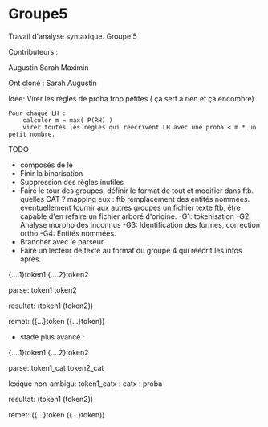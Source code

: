 Groupe5
=======

Travail d'analyse syntaxique. Groupe 5

Contributeurs :

  Augustin
  Sarah
  Maximin


Ont cloné :
  Sarah
  Augustin

Idee:
    Virer les règles de proba trop petites ( ça sert à rien et ça encombre).
    
    Pour chaque LH :
        calculer m = max( P(RH) )
        virer toutes les règles qui réécrivent LH avec une proba < m * un petit nombre.

TODO
  - composés
    de le
  - Finir la binarisation
  - Suppression des règles inutiles
  - Faire le tour des groupes, définir le format de tout et modifier dans ftb.  
      quelles CAT ? mapping eux : ftb
      remplacement des entités nommées.
      eventuellement fournir aux autres groupes un fichier texte ftb, être capable d'en refaire un fichier arboré d'origine.
      -G1: tokenisation
      -G2: Analyse morpho des inconnus
      -G3: Identification des formes, correction ortho
      -G4: Entités nommées.
  - Brancher avec le parseur
  - Faire un lecteur de texte au format du groupe 4 qui réécrit les infos après.

   {....1}token1 {....2}token2

   parse: token1 token2

   resultat: (token1 (token2))

   remet: ({...}token ({...}token))

  - stade plus avancé :
   
   {....1}token1 {....2}token2

   parse: token1_cat token2_cat

   lexique non-ambigu:
      token1_catx : catx : proba

   resultat: (token1 (token2))

   remet: ({...}token ({...}token))
